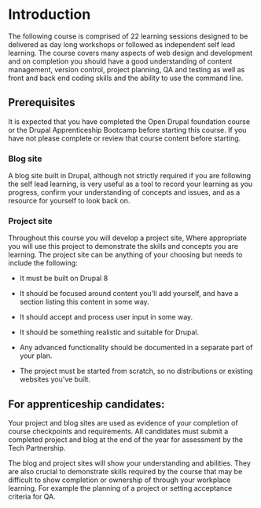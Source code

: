 # Introduction

The following course is comprised of 22 learning sessions designed to be delivered as day long workshops or followed as independent self lead learning. The course covers many aspects of web design and development and on completion you should have a good understanding of content management, version control, project planning, QA and testing as well as front and back end coding skills and the ability to use the command line. 

## Prerequisites

It is expected that you have completed the Open Drupal foundation course or the Drupal Apprenticeship Bootcamp before starting this course. If you have not please complete or review that course content before starting.

### Blog site

A blog site built in Drupal, although not strictly required if you are following the self lead learning, is very useful as a tool to record your learning as you progress, confirm your understanding of concepts and issues, and as a resource for yourself to look back on.

### Project site

Throughout this course you will develop a project site, Where appropriate you will use this project to demonstrate the skills and concepts you are learning. The project site can be anything of your choosing but needs to include the following:

* It must be built on Drupal 8

* It should be focused around content you'll add yourself, and have a section listing this content in some way.

* It should accept and process user input in some way.

* It should be something realistic and suitable for Drupal.

* Any advanced functionality should be documented in a separate part of your plan.

* The project must be started from scratch, so no distributions or existing websites you've built.

## For apprenticeship candidates:

Your project and blog sites are used as evidence of your completion of course checkpoints and requirements. All candidates must submit a completed project and blog at the end of the year for assessment by the Tech Partnership.

The blog and project sites will show your understanding and abilities. They are also crucial to demonstrate skills required by the course that may be difficult to show completion or ownership of through your workplace learning. For example the planning of a project or setting acceptance criteria for QA.

